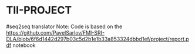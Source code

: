 # TII-PROJECT
#seq2seq translator 
Note: Code is based on the https://github.com/PavelSarlov/FMI-SRI-DLA/blob/6f6d1442d297b03c5d2b1e1b33a853324dbbd1ef/project/report.pdf notebook
